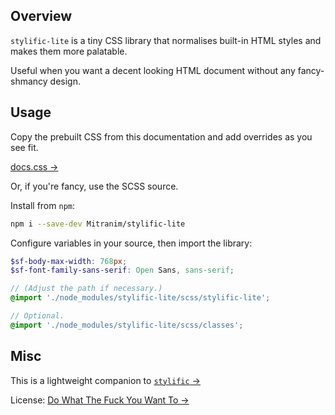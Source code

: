 ## Overview

`stylific-lite` is a tiny CSS library that normalises built-in HTML styles and
makes them more palatable.

Useful when you want a decent looking HTML document without any fancy-shmancy
design.

<!-- src -->

## Usage

Copy the prebuilt CSS from this documentation and add overrides as you see fit.

<a href="http://mitranim.com/stylific-lite/styles/docs.css" target="_blank">docs.css →</a>

Or, if you're fancy, use the SCSS source.

Install from `npm`:

```sh
npm i --save-dev Mitranim/stylific-lite
```

Configure variables in your source, then import the library:

```scss
$sf-body-max-width: 768px;
$sf-font-family-sans-serif: Open Sans, sans-serif;

// (Adjust the path if necessary.)
@import './node_modules/stylific-lite/scss/stylific-lite';

// Optional.
@import './node_modules/stylific-lite/scss/classes';
```

## Misc

This is a lightweight companion to
<a href="http://mitranim.com/stylific/" target="_blank">`stylific` →</a>

License: <a href="http://www.wtfpl.net" target="_blank">Do What The Fuck You Want To →</a>
